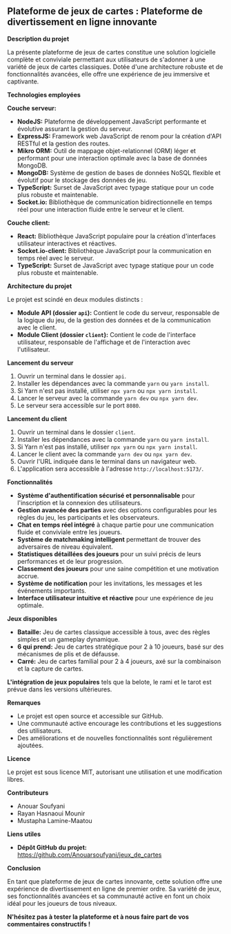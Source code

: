 ## Plateforme de jeux de cartes : Plateforme de divertissement en ligne innovante

**Description du projet**

La présente plateforme de jeux de cartes constitue une solution logicielle complète et conviviale permettant aux utilisateurs de s'adonner à une variété de jeux de cartes classiques. Dotée d'une architecture robuste et de fonctionnalités avancées, elle offre une expérience de jeu immersive et captivante.

**Technologies employées**

**Couche serveur:**

* **NodeJS:** Plateforme de développement JavaScript performante et évolutive assurant la gestion du serveur.
* **ExpressJS:** Framework web JavaScript de renom pour la création d'API RESTful et la gestion des routes.
* **Mikro ORM:** Outil de mappage objet-relationnel (ORM) léger et performant pour une interaction optimale avec la base de données MongoDB.
* **MongoDB:** Système de gestion de bases de données NoSQL flexible et évolutif pour le stockage des données de jeu.
* **TypeScript:** Surset de JavaScript avec typage statique pour un code plus robuste et maintenable.
* **Socket.io:** Bibliothèque de communication bidirectionnelle en temps réel pour une interaction fluide entre le serveur et le client.

**Couche client:**

* **React:** Bibliothèque JavaScript populaire pour la création d'interfaces utilisateur interactives et réactives.
* **Socket.io-client:** Bibliothèque JavaScript pour la communication en temps réel avec le serveur.
* **TypeScript:** Surset de JavaScript avec typage statique pour un code plus robuste et maintenable.

**Architecture du projet**

Le projet est scindé en deux modules distincts :

* **Module API (dossier `api`):** Contient le code du serveur, responsable de la logique du jeu, de la gestion des données et de la communication avec le client.
* **Module Client (dossier `client`):** Contient le code de l'interface utilisateur, responsable de l'affichage et de l'interaction avec l'utilisateur.

**Lancement du serveur**

1. Ouvrir un terminal dans le dossier `api`.
2. Installer les dépendances avec la commande `yarn` ou `yarn install`.
3. Si Yarn n'est pas installé, utiliser `npx yarn` ou `npx yarn install`.
4. Lancer le serveur avec la commande `yarn dev` ou `npx yarn dev`.
5. Le serveur sera accessible sur le port `8080`.

**Lancement du client**

1. Ouvrir un terminal dans le dossier `client`.
2. Installer les dépendances avec la commande `yarn` ou `yarn install`.
3. Si Yarn n'est pas installé, utiliser `npx yarn` ou `npx yarn install`.
4. Lancer le client avec la commande `yarn dev` ou `npx yarn dev`.
5. Ouvrir l'URL indiquée dans le terminal dans un navigateur web.
6. L'application sera accessible à l'adresse `http://localhost:5173/`.

**Fonctionnalités**

* **Système d'authentification sécurisé et personnalisable** pour l'inscription et la connexion des utilisateurs.
* **Gestion avancée des parties** avec des options configurables pour les règles du jeu, les participants et les observateurs.
* **Chat en temps réel intégré** à chaque partie pour une communication fluide et conviviale entre les joueurs.
* **Système de matchmaking intelligent** permettant de trouver des adversaires de niveau équivalent.
* **Statistiques détaillées des joueurs** pour un suivi précis de leurs performances et de leur progression.
* **Classement des joueurs** pour une saine compétition et une motivation accrue.
* **Système de notification** pour les invitations, les messages et les événements importants.
* **Interface utilisateur intuitive et réactive** pour une expérience de jeu optimale.

**Jeux disponibles**

* **Bataille:** Jeu de cartes classique accessible à tous, avec des règles simples et un gameplay dynamique.
* **6 qui prend:** Jeu de cartes stratégique pour 2 à 10 joueurs, basé sur des mécanismes de plis et de défausse.
* **Carré:** Jeu de cartes familial pour 2 à 4 joueurs, axé sur la combinaison et la capture de cartes.

**L'intégration de jeux populaires** tels que la belote, le rami et le tarot est prévue dans les versions ultérieures.

**Remarques**

* Le projet est open source et accessible sur GitHub.
* Une communauté active encourage les contributions et les suggestions des utilisateurs.
* Des améliorations et de nouvelles fonctionnalités sont régulièrement ajoutées.

**Licence**

Le projet est sous licence MIT, autorisant une utilisation et une modification libres.

**Contributeurs**

* Anouar Soufyani
* Rayan Hasnaoui Mounir
* Mustapha Lamine-Maatou

**Liens utiles**

* **Dépôt GitHub du projet:** https://github.com/Anouarsoufyani/jeux_de_cartes

**Conclusion**

En tant que plateforme de jeux de cartes innovante, cette solution offre une expérience de divertissement en ligne de premier ordre. Sa variété de jeux, ses fonctionnalités avancées et sa communauté active en font un choix idéal pour les joueurs de tous niveaux.

**N'hésitez pas à tester la plateforme et à nous faire part de vos commentaires constructifs !**
